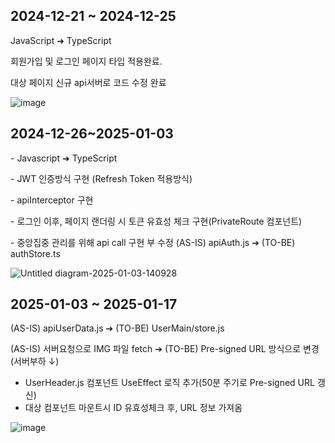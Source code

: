 <h2>2024-12-21 ~ 2024-12-25</h2>
<p>JavaScript ➜ TypeScript</p>
<p>회원가입 및 로그인 페이지 타입 적용완료.</p>
<p>대상 페이지 신규 api서버로 코드 수정 완료</p>

![image](https://github.com/user-attachments/assets/76ad10a4-9cdd-4a01-8080-f6cfea168ae1)

<h2>2024-12-26~2025-01-03</h2>
<p>- Javascript ➜ TypeScript</p>
<p>- JWT 인증방식 구현 (Refresh Token 적용방식)</p>
<p>- apiInterceptor 구현</p>
<p>- 로그인 이후, 페이지 랜더링 시 토큰 유효성 체크 구현(PrivateRoute 컴포넌트)</p>
<p>- 중앙집중 관리를 위해 api call 구현 부 수정 (AS-IS) apiAuth.js ➔ (TO-BE) authStore.ts</p>

![Untitled diagram-2025-01-03-140928](https://github.com/user-attachments/assets/e146c126-9f63-4dee-8da9-0d5a9efa81b3)



<h2>2025-01-03 ~ 2025-01-17</h2>
<p>(AS-IS) apiUserData.js ➔ (TO-BE) UserMain/store.js </p>
<p>(AS-IS) 서버요청으로 IMG 파일 fetch ➔ (TO-BE) Pre-signed URL 방식으로 변경  (서버부하 ↓)</p>
<ul>
  <li>UserHeader.js 컴포넌트 UseEffect 로직 추가(50분 주기로 Pre-signed URL 갱신)</li>
  <li>대상 컴포넌트 마운트시 ID 유효성체크 후, URL 정보 가져옴</li>
</ul>

![image](https://github.com/user-attachments/assets/e7e27505-a252-4f18-927b-81e24f225dfe)
